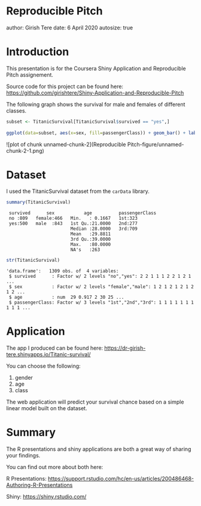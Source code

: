Reproducible Pitch
========================================================
author: Girish Tere
date: 6 April 2020
autosize: true



Introduction
========================================================

This presentation is for the Coursera Shiny Application and Reproducible Pitch assignement.

Source code for this project can be found here:
<https://github.com/girishtere/Shiny-Application-and-Reproducible-Pitch>

The following graph shows the survival for male and females of different classes.


```r
subset <- TitanicSurvival[TitanicSurvival$survived == "yes",]
    
ggplot(data=subset, aes(x=sex, fill=passengerClass)) + geom_bar() + labs(y="Survived", x="Gender", fill="Class")
```

![plot of chunk unnamed-chunk-2](Reproducible Pitch-figure/unnamed-chunk-2-1.png)

Dataset
========================================================

I used the TitanicSurvival dataset from the `carData` library. 


```r
summary(TitanicSurvival)
```

```
 survived      sex           age          passengerClass
 no :809   female:466   Min.   : 0.1667   1st:323       
 yes:500   male  :843   1st Qu.:21.0000   2nd:277       
                        Median :28.0000   3rd:709       
                        Mean   :29.8811                 
                        3rd Qu.:39.0000                 
                        Max.   :80.0000                 
                        NA's   :263                     
```

```r
str(TitanicSurvival)
```

```
'data.frame':	1309 obs. of  4 variables:
 $ survived      : Factor w/ 2 levels "no","yes": 2 2 1 1 1 2 2 1 2 1 ...
 $ sex           : Factor w/ 2 levels "female","male": 1 2 1 2 1 2 1 2 1 2 ...
 $ age           : num  29 0.917 2 30 25 ...
 $ passengerClass: Factor w/ 3 levels "1st","2nd","3rd": 1 1 1 1 1 1 1 1 1 1 ...
```

Application
========================================================

The app I produced can be found here: 
<https://dr-girish-tere.shinyapps.io/Titanic-survival/>

You can choose the following: 

1. gender
2. age 
3. class 

The web application will  predict your survival chance based on a simple linear model built on the dataset.

Summary
========================================================

The R presentations and shiny applications are both a great way of sharing your findings.

You can find out more about both here:

R Presentations: <https://support.rstudio.com/hc/en-us/articles/200486468-Authoring-R-Presentations>

Shiny: <https://shiny.rstudio.com/>
